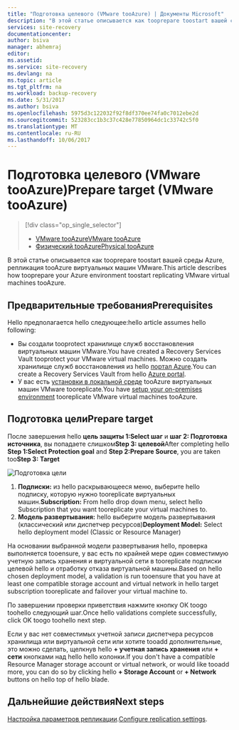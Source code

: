 ```yaml
---
title: "Подготовка целевого (VMware tooAzure) | Документы Microsoft"
description: "В этой статье описывается как tooprepare toostart вашей среды Azure, репликация tooAzure виртуальных машин VMware."
services: site-recovery
documentationcenter: 
author: bsiva
manager: abhemraj
editor: 
ms.assetid: 
ms.service: site-recovery
ms.devlang: na
ms.topic: article
ms.tgt_pltfrm: na
ms.workload: backup-recovery
ms.date: 5/31/2017
ms.author: bsiva
ms.openlocfilehash: 5975d3c122032f92f8df370ee74fa0c7012ebe2d
ms.sourcegitcommit: 523283cc1b3c37c428e77850964dc1c33742c5f0
ms.translationtype: MT
ms.contentlocale: ru-RU
ms.lasthandoff: 10/06/2017
---
```

# <a name="prepare-target-vmware-tooazure"></a><span data-ttu-id="24c7e-103">Подготовка целевого (VMware tooAzure)</span><span class="sxs-lookup"><span data-stu-id="24c7e-103">Prepare target (VMware tooAzure)</span></span>
> [!div class="op_single_selector"]
> * [<span data-ttu-id="24c7e-104">VMware tooAzure</span><span class="sxs-lookup"><span data-stu-id="24c7e-104">VMware tooAzure</span></span>](./site-recovery-prepare-target-vmware-to-azure.md)
> * [<span data-ttu-id="24c7e-105">Физический tooAzure</span><span class="sxs-lookup"><span data-stu-id="24c7e-105">Physical tooAzure</span></span>](./site-recovery-prepare-target-physical-to-azure.md)

<span data-ttu-id="24c7e-106">В этой статье описывается как tooprepare toostart вашей среды Azure, репликация tooAzure виртуальных машин VMware.</span><span class="sxs-lookup"><span data-stu-id="24c7e-106">This article describes how tooprepare your Azure environment toostart replicating VMware virtual machines tooAzure.</span></span>

## <a name="prerequisites"></a><span data-ttu-id="24c7e-107">Предварительные требования</span><span class="sxs-lookup"><span data-stu-id="24c7e-107">Prerequisites</span></span>

<span data-ttu-id="24c7e-108">Hello предполагается hello следующее:</span><span class="sxs-lookup"><span data-stu-id="24c7e-108">hello article assumes hello following:</span></span>
- <span data-ttu-id="24c7e-109">Вы создали tooprotect хранилище служб восстановления виртуальных машин VMware.</span><span class="sxs-lookup"><span data-stu-id="24c7e-109">You have created a Recovery Services Vault tooprotect your VMware virtual machines.</span></span> <span data-ttu-id="24c7e-110">Можно создать хранилище служб восстановления из hello [портал Azure](http://portal.azure.com "портал Azure").</span><span class="sxs-lookup"><span data-stu-id="24c7e-110">You can create a Recovery Services Vault from hello [Azure portal](http://portal.azure.com "Azure portal").</span></span>
- <span data-ttu-id="24c7e-111">У вас есть [установки в локальной среде](./site-recovery-set-up-vmware-to-azure.md) tooAzure виртуальных машин VMware tooreplicate.</span><span class="sxs-lookup"><span data-stu-id="24c7e-111">You have [setup your on-premises environment](./site-recovery-set-up-vmware-to-azure.md) tooreplicate VMware virtual machines tooAzure.</span></span>

## <a name="prepare-target"></a><span data-ttu-id="24c7e-112">Подготовка цели</span><span class="sxs-lookup"><span data-stu-id="24c7e-112">Prepare target</span></span>

<span data-ttu-id="24c7e-113">После завершения hello **цель защиты 1:Select шаг** и **шаг 2: Подготовка источника**, вы попадаете слишком**Step 3: целевой**</span><span class="sxs-lookup"><span data-stu-id="24c7e-113">After completing hello **Step 1:Select Protection goal** and **Step 2:Prepare Source**, you are taken too**Step 3: Target**</span></span>

![Подготовка цели](./media/site-recovery-prepare-target-vmware-to-azure/prepare-target-vmware-to-azure.png)

1. <span data-ttu-id="24c7e-115">**Подписки:** из hello раскрывающееся меню, выберите hello подписку, которую нужно tooreplicate виртуальных машин.</span><span class="sxs-lookup"><span data-stu-id="24c7e-115">**Subscription:** From hello drop down menu, select hello Subscription that you want tooreplicate your virtual machines to.</span></span>
2. <span data-ttu-id="24c7e-116">**Модель развертывания:** hello выберите модель развертывания (классический или диспетчер ресурсов)</span><span class="sxs-lookup"><span data-stu-id="24c7e-116">**Deployment Model:** Select hello deployment model (Classic or Resource Manager)</span></span>

<span data-ttu-id="24c7e-117">На основании выбранной модели развертывания hello, проверка выполняется tooensure, у вас есть по крайней мере один совместимую учетную запись хранения и виртуальной сети в tooreplicate подписки целевой hello и отработку отказа виртуальной машины.</span><span class="sxs-lookup"><span data-stu-id="24c7e-117">Based on hello chosen deployment model, a validation is run tooensure that you have at least one compatible storage account and virtual network in hello target subscription tooreplicate and failover your virtual machine to.</span></span>

<span data-ttu-id="24c7e-118">По завершении проверки приветствия нажмите кнопку ОК toogo toohello следующий шаг.</span><span class="sxs-lookup"><span data-stu-id="24c7e-118">Once hello validations complete successfully, click OK toogo toohello next step.</span></span>

<span data-ttu-id="24c7e-119">Если у вас нет совместимых учетной записи диспетчера ресурсов хранилища или виртуальной сети или хотите tooadd дополнительные, это можно сделать, щелкнув hello **+ учетная запись хранения** или **+ сети** кнопками над hello hello колонки.</span><span class="sxs-lookup"><span data-stu-id="24c7e-119">If you don't have a compatible Resource Manager storage account or virtual network, or would like tooadd more, you can do so by clicking hello **+ Storage Account** or **+ Network** buttons on hello top of hello blade.</span></span>

## <a name="next-steps"></a><span data-ttu-id="24c7e-120">Дальнейшие действия</span><span class="sxs-lookup"><span data-stu-id="24c7e-120">Next steps</span></span>
<span data-ttu-id="24c7e-121">[Настройка параметров репликации](./site-recovery-setup-replication-settings-vmware.md).</span><span class="sxs-lookup"><span data-stu-id="24c7e-121">[Configure replication settings](./site-recovery-setup-replication-settings-vmware.md).</span></span>
